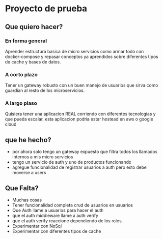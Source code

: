 # Proyecto de prueba

## Que quiero hacer?
### En forma general
Aprender estructura basica de micro servicios como armar todo con docker-compose y  repasar conceptos ya aprendidos sobre diferentes tipos de cache y bases de datos.

### A corto plazo
Tener un gateway robusto con un buen manejo de usuarios que sirva como guardian al resto de los microservicios.

### A largo plaso 
Quisiera tener una aplicacion REAL corriendo con diferentes tecnologias y que pueda escalar, esta aplicacion podria estar hostead en aws o google cloud

## que he hecho?
* por ahora solo tengo un gateway expuesto que filtra todos los llamados internos a mis micro servicios
* tengo un servicio de auth y uno de productos funcionando
* agregue funcionalidad de registrar usuarios a auth pero esto debe moverse a users

## Que Falta?
* Muchas cosas
* Tener funcionalidad completa crud de usuarios en usuarios
* Que Auth llame a usuarios para hacer el auth
* que el auth middleware llame a auth verify
* que el auth verify reaccione dependiendo de los roles.
* Experimentar con NoSql
* Experimentar con diferentes tipos de cache